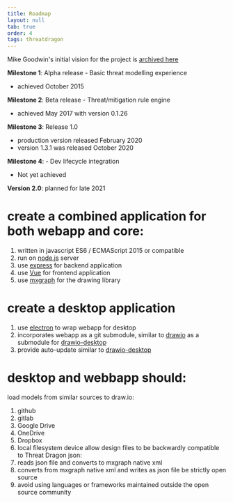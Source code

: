 ```yaml
---
title: Roadmap
layout: null
tab: true
order: 4
tags: threatdragon
---
```


Mike Goodwin's initial vision for the project is [archived here](https://github.com/OWASP/www-project-threat-dragon/wiki/Original-Roadmap)

**Milestone 1**: Alpha release - Basic threat modelling experience
* achieved October 2015

**Milestone 2**: Beta release - Threat/mitigation rule engine
* achieved May 2017 with version 0.1.26

**Milestone 3**: Release 1.0
* production version released February 2020
* version 1.3.1 was released October 2020

**Milestone 4**: - Dev lifecycle integration
* Not yet achieved

**Version 2.0**: planned for late 2021
#  create a combined application for both webapp and core:
1. written in javascript ES6 / ECMAScript 2015 or compatible
1. run on [node.js](https://nodejs.org/en/) server
1. use [express](http://expressjs.com/en/starter/installing.html) for backend application
1. use [Vue](https://v3.vuejs.org/guide/introduction.html#what-is-vue-js) for frontend application
1. use [mxgraph](https://github.com/jsGraph/mxgraph) for the drawing library
# create a desktop application
1. use [electron](https://www.electronjs.org/) to wrap webapp for desktop
1. incorporates webapp as a git submodule, similar to [drawio](https://github.com/jgraph/drawio) as a submodule for [drawio-desktop](https://github.com/jgraph/drawio-desktop/)
1. provide auto-update similar to [drawio-desktop](https://github.com/jgraph/drawio-desktop/)

# desktop and webbapp should:
load models from similar sources to draw.io:
1. github
1. gitlab
1. Google Drive
1. OneDrive
1. Dropbox
1. local filesystem device
allow design files to be backwardly compatible to Threat Dragon json:
1. reads json file and converts to mxgraph native xml
1. converts from mxgraph native xml and writes as json file
be strictly open source
1. avoid using languages or frameworks maintained outside the open source community
